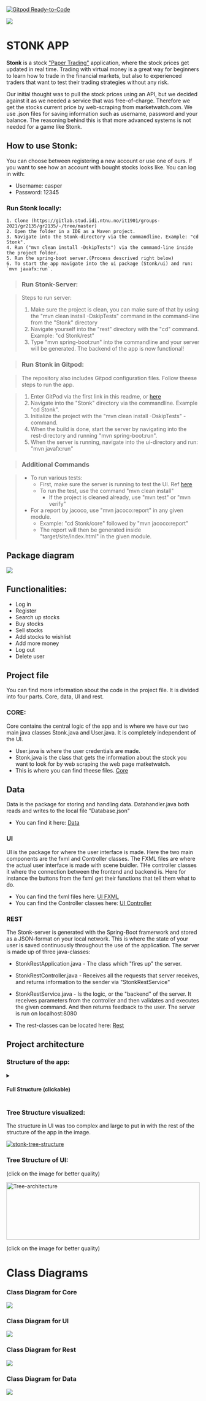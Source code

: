 [![Gitpod Ready-to-Code](https://img.shields.io/badge/Gitpod-Ready--to--Code-blue?logo=gitpod)](https://gitpod.stud.ntnu.no/#https://gitlab.stud.idi.ntnu.no/it1901/groups-2021/gr2135/gr2135)

![](https://i.ibb.co/qxM02Nc/fb2bfc2bf0ed4c569cdf5b8168878d1b.png)


# STONK APP

**Stonk** is a stock ["Paper Trading"](https://www.investopedia.com/terms/p/papertrade.asp) application, where the stock prices get updated in real time. Trading with virtual money is a great way for beginners to learn how to trade in the financial markets, but also to experienced traders that want to test their trading strategies without any risk.

Our initial thought was to pull the stock prices using an API, but we decided against it as we needed a service that was free-of-charge. Therefore we get the stocks current price by web-scraping from marketwatch.com. We use .json files for saving information such as username, password and your balance. The reasoning behind this is that more advanced systems is not needed for a game like Stonk.

## How to use Stonk:
You can choose between registering a new account or use one of ours.
If you want to see how an account with bought stocks looks like. You can log in with:
- Username: casper
- Password: 12345

### Run Stonk locally:
```
1. Clone (https://gitlab.stud.idi.ntnu.no/it1901/groups-2021/gr2135/gr2135/-/tree/master)
2. Open the folder in a IDE as a Maven project.
3. Navigate into the Stonk-directory via the commandline. Example: "cd Stonk".
4. Run ("mvn clean install -DskipTests") via the command-line inside the project folder.
5. Run the spring-boot server.(Process descrived right below)
6. To start the app navigate into the ui package (Stonk/ui) and run: `mvn javafx:run`.
```


> ### Run Stonk-Server:

> Steps to run server:
>
> 1. Make sure the project is clean, you can make sure of that by using the "mvn clean install -DskipTests" command in the command-line from the "Stonk" directory
> 2. Navigate yourself into the "rest" directory with the "cd" command. Example: "cd Stonk/rest"
> 3. Type "mvn spring-boot:run" into the commandline and your server will be generated. The backend of the app is now functional!


> ### Run Stonk in Gitpod:

> The repository also includes Gitpod configuration files. Follow theese steps to run the app.

> 1. Enter GitPod via the first link in this readme, or [here](https://gitpod.stud.ntnu.no/#https://gitlab.stud.idi.ntnu.no/it1901/groups-2021/gr2135/gr2135)
> 3. Navigate into the "Stonk" directory via the commandline. Example "cd Stonk".
> 4. Initialize the project with the "mvn clean install -DskipTests" -command.
>5. When the build is done, start the server by navigating into the rest-directory and running "mvn spring-boot:run".
>6. When the server is running, navigate into the ui-directory and run: "mvn javafx:run"

> ### Additional Commands

> - To run various tests:
>    - First, make sure the server is running to test the UI. Ref [here](#-run-stonk-server:)
>    - To run the test, use the command "mvn clean install"
>        - If the project is cleaned already, use "mvn test" or "mvn verify"
> - For a report by jacoco, use "mvn jacoco:report" in any given module.
>    - Example: "cd Stonk/core" followed by "mvn jacoco:report"
>    - The report will then be generated inside "target/site/index.html" in the given module.


## Package diagram

<img src="out/docs/diagramsUML/package/package.png">

## Functionalities: 
- Log in
- Register
- Search up stocks
- Buy stocks
- Sell stocks
- Add stocks to wishlist
- Add more money
- Log out
- Delete user

## Project file
You can find more information about the code in the project file. It is divided into four parts. Core, data, UI and rest.

### CORE:
Core contains the central logic of the app and is where we have our two main java classes Stonk.java and User.java. It is completely independent of the UI.

- User.java is where the user credentials are made.
- Stonk.java is the class that gets the information about the stock you want to look for by web scraping the web page matketwatch.
- This is where you can find theese files.
[Core](https://gitlab.stud.idi.ntnu.no/it1901/groups-2021/gr2135/gr2135/-/tree/master/Stonk/core/src/main/java/core)

## Data
Data is the package for storing and handling data. Datahandler.java both reads and writes to the local file "Database.json"
- You can find it here:
[Data](https://gitlab.stud.idi.ntnu.no/it1901/groups-2021/gr2135/gr2135/-/tree/master/Stonk/data/src/main/java/data)

### UI
UI is the package for where the user interface is made. Here the two main components are the fxml and Controller classes. The FXML files are where the actual user interface is made with scene buidler. THe controller classes it where the connection between the frontend and backend is. Here for instance the buttons from the fxml get their functions that tell them what to do.
- You can find the fxml files here:
[UI FXML](https://gitlab.stud.idi.ntnu.no/it1901/groups-2021/gr2135/gr2135/-/tree/master/Stonk/ui/src/main/resources/ui/fxml)
- You can find the Controller classes here:
[UI Controller](https://gitlab.stud.idi.ntnu.no/it1901/groups-2021/gr2135/gr2135/-/tree/master/Stonk/ui/src/main/java/ui)

### REST
The Stonk-server is generated with the Spring-Boot framerwork and stored as a JSON-format on your local network. This is where the state of your user is saved 
continuously throughout the use of the application. The server is made up of three java-classes:
- StonkRestApplication.java - The class which "fires up" the server.
- StonkRestController.java - Receives all the requests that server receives, and returns information to the sender via "StonkRestService"
- StonkRestService.java - Is the logic, or the "backend" of the server. It receives parameters from the controller and then validates and executes the given command. And then returns feedback to the user. The server is run on localhost:8080

- The rest-classes can be located here: 
[Rest](https://gitlab.stud.idi.ntnu.no/it1901/groups-2021/gr2135/gr2135/-/tree/master/Stonk/rest/src/main/java/rest)


## Project architecture


### Structure of the app:

<details>

<summary> 

#### Full Structure (clickable)
</summary>

```
 .
└── gr2135/
    ├── .idea/
    │   ├── gr2135.iml
    │   ├── misc.xml
    │   ├── modules.xml
    │   ├── runConfigurations.xml
    │   └── vcs.xml
    ├── .vscode/
    │   └── settings.json
    └── Stonk/
        ├── core/
        │   ├── src/
        │   │   ├── main/java/core/
        │   │   │   ├── Stonk.java
        │   │   │   └── User.java
        │   │   └── test/java/core/
        │   │       ├── StonkTest.java
        │   │       └── UserTest.java
        │   └── pom.xml
        ├── data/
        │   ├── src/
        │   │   ├── main/java/data/
        │   │   │   └── DataHandler.java
        │   │   └── test/java/data/
        │   │       └── DataHandlerTest.java
        │   └── pom.xml
        ├── rest/
        │   ├── .mvn/wrapper/
        │   │   ├── MavenWrapperDownloader.java
        │   │   ├── maven-wrapper.jar
        │   │   └── maven-wrapper.properties
        │   ├── src/
        │   │   ├── main/
        │   │   │   ├── java/rest/
        │   │   │   │   ├── StonkRestApplication.java
        │   │   │   │   ├── StonkRestcontroller.java
        │   │   │   │   └── StonkRestService.java
        │   │   │   └── resources/
        │   │   │       └── application.properties
        │   │   └── test/java/Stonk/rest/
        │   │       └── ApplicationTest.java
        │   ├── mvnw
        │   ├── mvnw.cmd
        │   └── pom.xml
        ├── ui/
        │   ├── src/
        │   │   ├── main/
        │   │   │   ├── java/ui/
        │   │   │   │   ├── HttpHandler.java
        │   │   │   │   ├── LoginController.java
        │   │   │   │   ├── MainController.java
        │   │   │   │   ├── ProfileController.java
        │   │   │   │   ├── RegisterController.java
        │   │   │   │   ├── StartApp.java
        │   │   │   │   ├── StockPageController.java
        │   │   │   │   └── StonkApp.java
        │   │   │   └── resources/ui/
        │   │   │       ├── fxml/
        │   │   │       │   ├── login.fxml
        │   │   │       │   ├── mainPage.fxml
        │   │   │       │   ├── newUser.fxml
        │   │   │       │   ├── profile.fxml
        │   │   │       │   └── stockPage.fxml
        │   │   │       └── images/
        │   │   │           ├── main.png
        │   │   │           ├── registerPage.png
        │   │   │           ├── signup.png
        │   │   │           ├── star-icon.png
        │   │   │           ├── stockPage.png
        │   │   │           └── stonkpicture.png
        │   │   └── test/java/ui/
        │   │       ├── README.md
        │   │       ├── StonkAppTest.java
        │   │       ├── StonkBuyTest.java
        │   │       ├── StonkLoginTest.java
        │   │       ├── StonkRegisterTest.java
        │   │       └── StonkUserTest.java
        │   └── pom.xml
    ├── README.md
    └── pom.xml
```
</details>

### Tree Structure visualized:
The structure in UI was too complex and large to put in with the rest of the structure of the app in the image. 

<a href="https://ibb.co/WcN81PG"><img src="https://i.ibb.co/vJCy8QV/stonk-tree-structure.png" alt="stonk-tree-structure" border="0"></a>


### Tree Structure of UI:
(click on the image for better quality)

<a href="https://ibb.co/fQkKgdT"><img src="https://i.ibb.co/0QCW7yz/Ui-tree.png" alt="Tree-architecture" height="150px" width="100%" border="0"></a>

(click on the image for better quality)

# Class Diagrams

### Class Diagram for Core
<img src="out/docs/diagramsUML/classCore/classCore.png">


### Class Diagram for UI
<img src="out/docs/diagramsUML/classUi/UIClass.png">

### Class Diagram for Rest
<img src="out/docs/diagramsUML/classRest/classRest.png">

### Class Diagram for Data
<img src="out/docs/diagramsUML/classData/classData.png">
